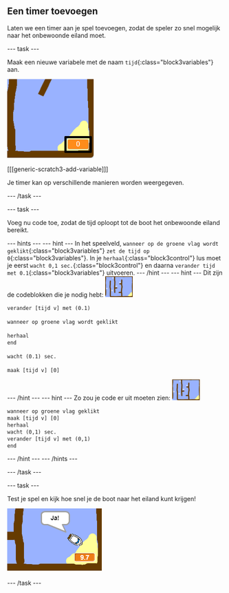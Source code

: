 ## Een timer toevoegen

Laten we een timer aan je spel toevoegen, zodat de speler zo snel mogelijk naar het onbewoonde eiland moet.

\--- task \---

Maak een nieuwe variabele met de naam `tijd`{:class="block3variables"} aan.

![screenshot](images/boat-variable-annotated.png)

[[[generic-scratch3-add-variable]]]

Je timer kan op verschillende manieren worden weergegeven.

\--- /task \---

\--- task \---

Voeg nu code toe, zodat de tijd oploopt tot de boot het onbewoonde eiland bereikt.

\--- hints \--- \--- hint \--- In het speelveld, `wanneer op de groene vlag wordt geklikt`{:class="block3variables"} `zet de tijd op 0`{:class="block3variables"}. In je `herhaal`{:class="block3control"} lus moet je eerst `wacht 0,1 sec.`{:class="block3control"} en daarna `verander tijd met 0.1`{:class="block3variables"} uitvoeren. \--- /hint \--- \--- hint \--- Dit zijn de codeblokken die je nodig hebt: ![speelveld](images/stage.png)

```blocks3
verander [tijd v] met (0.1)

wanneer op groene vlag wordt geklikt

herhaal
end

wacht (0.1) sec.

maak [tijd v] [0]
```

\--- /hint \--- \--- hint \--- Zo zou je code er uit moeten zien: ![speelveld](images/stage.png)

```blocks3
wanneer op groene vlag geklikt
maak [tijd v] [0]
herhaal
wacht (0,1) sec.
verander [tijd v] met (0,1)
end
```

\--- /hint \--- \--- /hints \---

\--- /task \---

\--- task \---

Test je spel en kijk hoe snel je de boot naar het eiland kunt krijgen!

![screenshot](images/boat-variable-test.png)

\--- /task \---